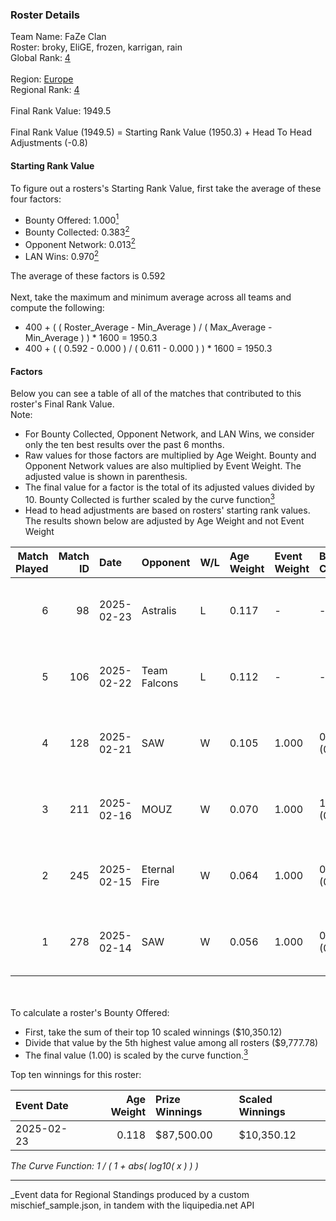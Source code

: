 ### Roster Details<br />
Team Name: FaZe Clan<br />
Roster: broky, EliGE, frozen, karrigan, rain<br />
Global Rank: [4](../../standings_global_2025_08_04.md)<br />
<br />
Region: [Europe]( ../../standings_europe_2025_08_04.md)<br />
Regional Rank: [4]( ../../standings_europe_2025_08_04.md)<br />
<br />
Final Rank Value:  1949.5<br />
<br />
Final Rank Value (1949.5) = Starting Rank Value (1950.3) + Head To Head Adjustments (-0.8)<br />

#### Starting Rank Value<br />
To figure out a rosters's Starting Rank Value, first take the average of these four factors:<br />
- Bounty Offered: 1.000[<sup>1</sup>](#table2)
- Bounty Collected: 0.383[<sup>2</sup>](#table1)
- Opponent Network: 0.013[<sup>2</sup>](#table1)
- LAN Wins: 0.970[<sup>2</sup>](#table1)

The average of these factors is 0.592<br />
<br />
Next, take the maximum and minimum average across all teams and compute the following:<br />
- 400 + ( ( Roster_Average - Min_Average ) / ( Max_Average - Min_Average ) ) * 1600 = 1950.3
- 400 + ( ( 0.592 - 0.000 ) / ( 0.611 - 0.000 ) ) * 1600 = 1950.3


#### Factors<br />
Below you can see a table of all of the matches that contributed to this roster's Final Rank Value.<br />
Note:<br />

- For Bounty Collected, Opponent Network, and LAN Wins, we consider only the ten best results over the past 6 months.
- Raw values for those factors are multiplied by Age Weight. Bounty and Opponent Network values are also multiplied by Event Weight. The adjusted value is shown in parenthesis.
- The final value for a factor is the total of its adjusted values divided by 10. Bounty Collected is further scaled by the curve function[<sup>3</sup>](#curveFunction)
- Head to head adjustments are based on rosters' starting rank values. The results shown below are adjusted by Age Weight and not Event Weight
<span id="table1"></span><br />


| Match Played | Match ID | Date       | Opponent     | W/L | Age Weight | Event Weight | Bounty Collected | Opponent Network | LAN Wins  | H2H Adj. | Roster                               |
| -: | -: | :- | :- | :- | :- | :- | :- | :- | :- | -: | :- |
|            6 |       98 | 2025-02-23 | Astralis     | L   | 0.117      | -            | -                | -                | -         |    -1.73 | broky, EliGE, frozen, karrigan, rain |
|            5 |      106 | 2025-02-22 | Team Falcons | L   | 0.112      | -            | -                | -                | -         |    -1.57 | broky, EliGE, frozen, karrigan, rain |
|            4 |      128 | 2025-02-21 | SAW          | W   | 0.105      | 1.000        | 0.756 (0.079)    | 0.349 (0.037)    | 1 (0.105) |     0.61 | broky, EliGE, frozen, karrigan, rain |
|            3 |      211 | 2025-02-16 | MOUZ         | W   | 0.070      | 1.000        | 1.000 (0.070)    | 0.802 (0.056)    | 1 (0.070) |     1.26 | broky, EliGE, frozen, karrigan, rain |
|            2 |      245 | 2025-02-15 | Eternal Fire | W   | 0.064      | 1.000        | 0.856 (0.054)    | 0.308 (0.020)    | 1 (0.064) |     0.33 | broky, EliGE, frozen, karrigan, rain |
|            1 |      278 | 2025-02-14 | SAW          | W   | 0.056      | 1.000        | 0.756 (0.042)    | 0.349 (0.020)    | 1 (0.056) |     0.33 | broky, EliGE, frozen, karrigan, rain |

<br />
<span id="table2"></span><br />
To calculate a roster's Bounty Offered:<br />

- First, take the sum of their top 10 scaled winnings ($10,350.12)
- Divide that value by the 5th highest value among all rosters ($9,777.78)
- The final value (1.00) is scaled by the curve function.[<sup>3</sup>](#curveFunction)

Top ten winnings for this roster:<br />

| Event Date | Age Weight | Prize Winnings | Scaled Winnings |
| :- | -: | :- | :- |
| 2025-02-23 |      0.118 | $87,500.00     | $10,350.12      |


<span id="curveFunction"></span>_The Curve Function: 1 / ( 1 + abs( log10( x ) ) )_<br />

---
_Event data for Regional Standings produced by a custom mischief_sample.json, in tandem with the liquipedia.net API<br />
